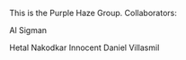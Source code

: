 This is the Purple Haze Group.  Collaborators:

Al Sigman

Hetal Nakodkar
Innocent
Daniel Villasmil
